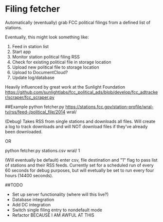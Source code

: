 # Filing fetcher
Automatically (eventually) grab FCC political filings from a defined list of stations.

Eventually, this might look something like:

1. Feed in station list
2. Start app
3. Monitor station political filing RSS
4. Check for existing political file in storage location
5. Upload new political file to storage location
6. Upload to DocumentCloud?
7. Update log/database

Heavily influenced by great work at the Sunlight Foundation
https://github.com/sunlightlabs/fcc_political_ads/blob/develop/fcc_adtracker/scraper/fcc_scraper.py

##Example
python fetcher.py https://stations.fcc.gov/station-profile/wral-tv/rss/feed-/political_file/2014 wral/

(Debug) Takes RSS from single stations and downloads all files. Will create a log to track downloads and will NOT download files if they've already been downloaded.

OR

python fetcher.py stations.csv wral/ 1

(Will eventually be default) enter csv, file destination and "1" flag to pass list of stations and their RSS feeds. Currently set for a scheduled run of every 60 seconds for debug purposes, but will evetually be set to run every four hours (14400 seconds).

##TODO
- Set up server functionality (where will this live?)
- Database integration
- Add DC integration
- Switch single filing entry to nondefault mode
- Refactor BECAUSE I AM AWFUL AT THIS